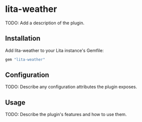 # lita-weather

TODO: Add a description of the plugin.

## Installation

Add lita-weather to your Lita instance's Gemfile:

``` ruby
gem "lita-weather"
```

## Configuration

TODO: Describe any configuration attributes the plugin exposes.

## Usage

TODO: Describe the plugin's features and how to use them.
